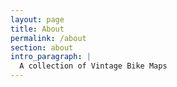 ```yaml
---
layout: page
title: About
permalink: /about
section: about
intro_paragraph: |
  A collection of Vintage Bike Maps
---
```

